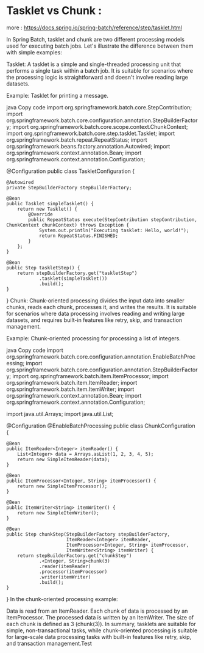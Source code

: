 Tasklet vs Chunk :
==================
more : https://docs.spring.io/spring-batch/reference/step/tasklet.html





























In Spring Batch, tasklet and chunk are two different processing models used for executing batch jobs. Let's illustrate the difference between them with simple examples:

Tasklet:
A tasklet is a simple and single-threaded processing unit that performs a single task within a batch job. It is suitable for scenarios where the processing logic is straightforward and doesn't involve reading large datasets.

Example: Tasklet for printing a message.

java
Copy code
import org.springframework.batch.core.StepContribution;
import org.springframework.batch.core.configuration.annotation.StepBuilderFactory;
import org.springframework.batch.core.scope.context.ChunkContext;
import org.springframework.batch.core.step.tasklet.Tasklet;
import org.springframework.batch.repeat.RepeatStatus;
import org.springframework.beans.factory.annotation.Autowired;
import org.springframework.context.annotation.Bean;
import org.springframework.context.annotation.Configuration;

@Configuration
public class TaskletConfiguration {

    @Autowired
    private StepBuilderFactory stepBuilderFactory;

    @Bean
    public Tasklet simpleTasklet() {
        return new Tasklet() {
            @Override
            public RepeatStatus execute(StepContribution stepContribution, ChunkContext chunkContext) throws Exception {
                System.out.println("Executing tasklet: Hello, world!");
                return RepeatStatus.FINISHED;
            }
        };
    }

    @Bean
    public Step taskletStep() {
        return stepBuilderFactory.get("taskletStep")
                .tasklet(simpleTasklet())
                .build();
    }
}
Chunk:
Chunk-oriented processing divides the input data into smaller chunks, reads each chunk, processes it, and writes the results. It is suitable for scenarios where data processing involves reading and writing large datasets, and requires built-in features like retry, skip, and transaction management.

Example: Chunk-oriented processing for processing a list of integers.

java
Copy code
import org.springframework.batch.core.configuration.annotation.EnableBatchProcessing;
import org.springframework.batch.core.configuration.annotation.StepBuilderFactory;
import org.springframework.batch.item.ItemProcessor;
import org.springframework.batch.item.ItemReader;
import org.springframework.batch.item.ItemWriter;
import org.springframework.context.annotation.Bean;
import org.springframework.context.annotation.Configuration;

import java.util.Arrays;
import java.util.List;

@Configuration
@EnableBatchProcessing
public class ChunkConfiguration {

    @Bean
    public ItemReader<Integer> itemReader() {
        List<Integer> data = Arrays.asList(1, 2, 3, 4, 5);
        return new SimpleItemReader(data);
    }

    @Bean
    public ItemProcessor<Integer, String> itemProcessor() {
        return new SimpleItemProcessor();
    }

    @Bean
    public ItemWriter<String> itemWriter() {
        return new SimpleItemWriter();
    }

    @Bean
    public Step chunkStep(StepBuilderFactory stepBuilderFactory,
                          ItemReader<Integer> itemReader,
                          ItemProcessor<Integer, String> itemProcessor,
                          ItemWriter<String> itemWriter) {
        return stepBuilderFactory.get("chunkStep")
                .<Integer, String>chunk(3)
                .reader(itemReader)
                .processor(itemProcessor)
                .writer(itemWriter)
                .build();
    }
}
In the chunk-oriented processing example:

Data is read from an ItemReader.
Each chunk of data is processed by an ItemProcessor.
The processed data is written by an ItemWriter.
The size of each chunk is defined as 3 (chunk(3)).
In summary, tasklets are suitable for simple, non-transactional tasks, while chunk-oriented processing is suitable for large-scale data processing tasks with built-in features like retry, skip, and transaction management.Test
